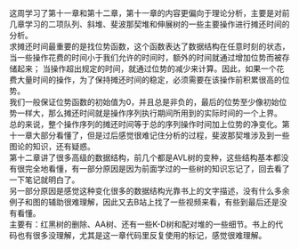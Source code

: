 这周学习了第十一章和第十二章，第十一章的内容更偏向于理论分析，主要是对前几章学习的二项队列、斜堆、斐波那契堆和伸展树的一些主要操作进行摊还时间的分析。  
求摊还时间最重要的是找位势函数，这个函数表达了数据结构在任意时刻的状态，当一些操作花费的时间小于我们允许的时间时，额外的时间就通过增加位势而被存储起来；
当操作超出规定的时间，就通过位势的减少来计算。因此，如果一个花费大量时间的操作，为了保持摊还时间的稳定，必须需要在该操作前积累很高的位势。  
我们一般保证位势函数的初始值为0，并且总是非负的，最后的位势至少像初始位势一样大，那么摊还时间就是操作序列执行期间所用到的实际时间的一个上界。  
总的来说，整个操作序列的摊还时间等于总的序列操作时间加上位势的净变化。第十一章大部分看懂了，但是过后感觉很难记住分析的过程，斐波那契堆涉及到一些图论的知识，还有疑惑。  
第十二章讲了很多高级的数据结构，前几个都是AVL树的变种，这些结构基本都没有很完全地看懂，有一部分原因是因为前面学过的一些树的知识忘记了，回去看了一下笔记就明白了。  
另一部分原因是感觉这种变化很多的数据结构光靠书上的文字描述，没有什么多余例子和图的辅助很难理解，因此又去B站上找了一些视频来看，有些到最后还是没有看懂。  
主要有：红黑树的删除、AA树、还有一些K-D树和配对堆的一些细节。书上的代码也有很多没理解，尤其是这一章代码里反复使用的标记，感觉很难理解。

